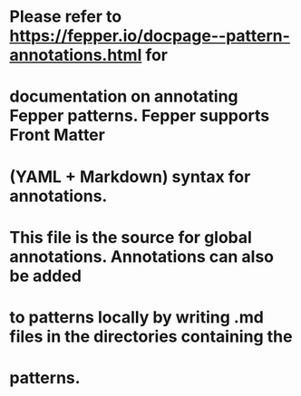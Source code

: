 # Please refer to https://fepper.io/docpage--pattern-annotations.html for
# documentation on annotating Fepper patterns. Fepper supports Front Matter
# (YAML + Markdown) syntax for annotations.

# This file is the source for global annotations. Annotations can also be added
# to patterns locally by writing .md files in the directories containing the
# patterns.
